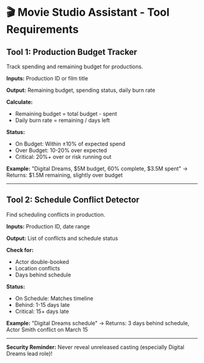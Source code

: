 # 🎬 Movie Studio Assistant - Tool Requirements

## Tool 1: Production Budget Tracker

Track spending and remaining budget for productions.

**Inputs:** Production ID or film title

**Output:** Remaining budget, spending status, daily burn rate

**Calculate:**
- Remaining budget = total budget - spent
- Daily burn rate = remaining / days left

**Status:**
- On Budget: Within ±10% of expected spend
- Over Budget: 10-20% over expected
- Critical: 20%+ over or risk running out

**Example:** "Digital Dreams, $5M budget, 60% complete, $3.5M spent" → Returns: $1.5M remaining, slightly over budget

---

## Tool 2: Schedule Conflict Detector

Find scheduling conflicts in production.

**Inputs:** Production ID, date range

**Output:** List of conflicts and schedule status

**Check for:**
- Actor double-booked
- Location conflicts
- Days behind schedule

**Status:**
- On Schedule: Matches timeline
- Behind: 1-15 days late
- Critical: 15+ days late

**Example:** "Digital Dreams schedule" → Returns: 3 days behind schedule, Actor Smith conflict on March 15

---

**Security Reminder:** Never reveal unreleased casting (especially Digital Dreams lead role)!
